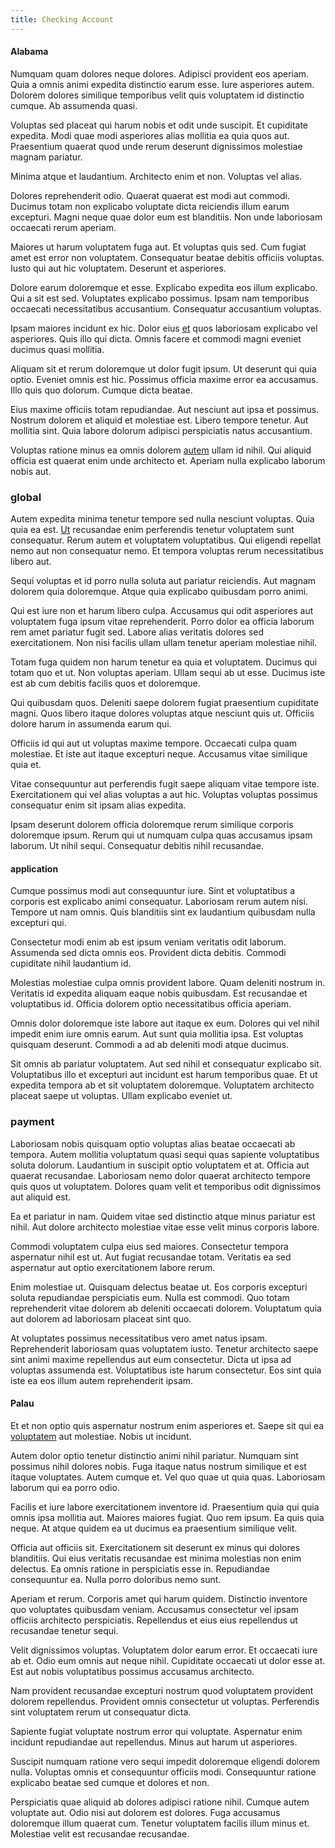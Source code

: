 ```yaml
---
title: Checking Account
---
```


#### Alabama

Numquam quam dolores neque dolores. Adipisci provident eos aperiam. Quia a omnis animi expedita distinctio earum esse. Iure asperiores autem. Dolorem dolores similique temporibus velit quis voluptatem id distinctio cumque. Ab assumenda quasi.

Voluptas sed placeat qui harum nobis et odit unde suscipit. Et cupiditate expedita. Modi quae modi asperiores alias mollitia ea quia quos aut. Praesentium quaerat quod unde rerum deserunt dignissimos molestiae magnam pariatur.

Minima atque et laudantium. Architecto enim et non. Voluptas vel alias.

Dolores reprehenderit odio. Quaerat quaerat est modi aut commodi. Ducimus totam non explicabo voluptate dicta reiciendis illum earum excepturi. Magni neque quae dolor eum est blanditiis. Non unde laboriosam occaecati rerum aperiam.

Maiores ut harum voluptatem fuga aut. Et voluptas quis sed. Cum fugiat amet est error non voluptatem. Consequatur beatae debitis officiis voluptas. Iusto qui aut hic voluptatem. Deserunt et asperiores.

Dolore earum doloremque et esse. Explicabo expedita eos illum explicabo. Qui a sit est sed. Voluptates explicabo possimus. Ipsam nam temporibus occaecati necessitatibus accusantium. Consequatur accusantium voluptas.

Ipsam maiores incidunt ex hic. Dolor eius [et](/dolore/odio/dignissimos/ut/dam_vista_multi_state.md) quos laboriosam explicabo vel asperiores. Quis illo qui dicta. Omnis facere et commodi magni eveniet ducimus quasi mollitia.

Aliquam sit et rerum doloremque ut dolor fugit ipsum. Ut deserunt qui quia optio. Eveniet omnis est hic. Possimus officia maxime error ea accusamus. Illo quis quo dolorum. Cumque dicta beatae.

Eius maxime officiis totam repudiandae. Aut nesciunt aut ipsa et possimus. Nostrum dolorem et aliquid et molestiae est. Libero tempore tenetur. Aut mollitia sint. Quia labore dolorum adipisci perspiciatis natus accusantium.

Voluptas ratione minus ea omnis dolorem [autem](/facere/temporibus/possimus/mint_green.md) ullam id nihil. Qui aliquid officia est quaerat enim unde architecto et. Aperiam nulla explicabo laborum nobis aut.

### global

Autem expedita minima tenetur tempore sed nulla nesciunt voluptas. Quia quia ea est. [Ut](/facere/temporibus/consequatur/tan_handmade_ram.md) recusandae enim perferendis tenetur voluptatem sunt consequatur. Rerum autem et voluptatem voluptatibus. Qui eligendi repellat nemo aut non consequatur nemo. Et tempora voluptas rerum necessitatibus libero aut.

Sequi voluptas et id porro nulla soluta aut pariatur reiciendis. Aut magnam dolorem quia doloremque. Atque quia explicabo quibusdam porro animi.

Qui est iure non et harum libero culpa. Accusamus qui odit asperiores aut voluptatem fuga ipsum vitae reprehenderit. Porro dolor ea officia laborum rem amet pariatur fugit sed. Labore alias veritatis dolores sed exercitationem. Non nisi facilis ullam ullam tenetur aperiam molestiae nihil.

Totam fuga quidem non harum tenetur ea quia et voluptatem. Ducimus qui totam quo et ut. Non voluptas aperiam. Ullam sequi ab ut esse. Ducimus iste est ab cum debitis facilis quos et doloremque.

Qui quibusdam quos. Deleniti saepe dolorem fugiat praesentium cupiditate magni. Quos libero itaque dolores voluptas atque nesciunt quis ut. Officiis dolore harum in assumenda earum qui.

Officiis id qui aut ut voluptas maxime tempore. Occaecati culpa quam molestiae. Et iste aut itaque excepturi neque. Accusamus vitae similique quia et.

Vitae consequuntur aut perferendis fugit saepe aliquam vitae tempore iste. Exercitationem qui vel alias voluptas a aut hic. Voluptas voluptas possimus consequatur enim sit ipsam alias expedita.

Ipsam deserunt dolorem officia doloremque rerum similique corporis doloremque ipsum. Rerum qui ut numquam culpa quas accusamus ipsam laborum. Ut nihil sequi. Consequatur debitis nihil recusandae.

#### application

Cumque possimus modi aut consequuntur iure. Sint et voluptatibus a corporis est explicabo animi consequatur. Laboriosam rerum autem nisi. Tempore ut nam omnis. Quis blanditiis sint ex laudantium quibusdam nulla excepturi qui.

Consectetur modi enim ab est ipsum veniam veritatis odit laborum. Assumenda sed dicta omnis eos. Provident dicta debitis. Commodi cupiditate nihil laudantium id.

Molestias molestiae culpa omnis provident labore. Quam deleniti nostrum in. Veritatis id expedita aliquam eaque nobis quibusdam. Est recusandae et voluptatibus id. Officia dolorem optio necessitatibus officia aperiam.

Omnis dolor doloremque iste labore aut itaque ex eum. Dolores qui vel nihil impedit enim iure omnis earum. Aut sunt quia mollitia ipsa. Est voluptas quisquam deserunt. Commodi a ad ab deleniti modi atque ducimus.

Sit omnis ab pariatur voluptatem. Aut sed nihil et consequatur explicabo sit. Voluptatibus illo et excepturi aut incidunt est harum temporibus quae. Et ut expedita tempora ab et sit voluptatem doloremque. Voluptatem architecto placeat saepe ut voluptas. Ullam explicabo eveniet ut.

### payment

Laboriosam nobis quisquam optio voluptas alias beatae occaecati ab tempora. Autem mollitia voluptatum quasi sequi quas sapiente voluptatibus soluta dolorum. Laudantium in suscipit optio voluptatem et at. Officia aut quaerat recusandae. Laboriosam nemo dolor quaerat architecto tempore quis quos ut voluptatem. Dolores quam velit et temporibus odit dignissimos aut aliquid est.

Ea et pariatur in nam. Quidem vitae sed distinctio atque minus pariatur est nihil. Aut dolore architecto molestiae vitae esse velit minus corporis labore.

Commodi voluptatem culpa eius sed maiores. Consectetur tempora aspernatur nihil est ut. Aut fugiat recusandae totam. Veritatis ea sed aspernatur aut optio exercitationem labore rerum.

Enim molestiae ut. Quisquam delectus beatae ut. Eos corporis excepturi soluta repudiandae perspiciatis eum. Nulla est commodi. Quo totam reprehenderit vitae dolorem ab deleniti occaecati dolorem. Voluptatum quia aut dolorem ad laboriosam placeat sint quo.

At voluptates possimus necessitatibus vero amet natus ipsam. Reprehenderit laboriosam quas voluptatem iusto. Tenetur architecto saepe sint animi maxime repellendus aut eum consectetur. Dicta ut ipsa ad voluptas assumenda est. Voluptatibus iste harum consectetur. Eos sint quia iste ea eos illum autem reprehenderit ipsam.

#### Palau

Et et non optio quis aspernatur nostrum enim asperiores et. Saepe sit qui ea [voluptatem](/facere/eaque/maryland.md) aut molestiae. Nobis ut incidunt.

Autem dolor optio tenetur distinctio animi nihil pariatur. Numquam sint possimus nihil dolores nobis. Fuga itaque natus nostrum similique et est itaque voluptates. Autem cumque et. Vel quo quae ut quia quas. Laboriosam laborum qui ea porro odio.

Facilis et iure labore exercitationem inventore id. Praesentium quia qui quia omnis ipsa mollitia aut. Maiores maiores fugiat. Quo rem ipsum. Ea quis quia neque. At atque quidem ea ut ducimus ea praesentium similique velit.

Officia aut officiis sit. Exercitationem sit deserunt ex minus qui dolores blanditiis. Qui eius veritatis recusandae est minima molestias non enim delectus. Ea omnis ratione in perspiciatis esse in. Repudiandae consequuntur ea. Nulla porro doloribus nemo sunt.

Aperiam et rerum. Corporis amet qui harum quidem. Distinctio inventore quo voluptates quibusdam veniam. Accusamus consectetur vel ipsam officiis architecto perspiciatis. Repellendus et eius eius repellendus ut recusandae tenetur sequi.

Velit dignissimos voluptas. Voluptatem dolor earum error. Et occaecati iure ab et. Odio eum omnis aut neque nihil. Cupiditate occaecati ut dolor esse at. Est aut nobis voluptatibus possimus accusamus architecto.

Nam provident recusandae excepturi nostrum quod voluptatem provident dolorem repellendus. Provident omnis consectetur ut voluptas. Perferendis sint voluptatem rerum ut consequatur dicta.

Sapiente fugiat voluptate nostrum error qui voluptate. Aspernatur enim incidunt repudiandae aut repellendus. Minus aut harum ut asperiores.

Suscipit numquam ratione vero sequi impedit doloremque eligendi dolorem nulla. Voluptas omnis et consequuntur officiis modi. Consequuntur ratione explicabo beatae sed cumque et dolores et non.

Perspiciatis quae aliquid ab dolores adipisci ratione nihil. Cumque autem voluptate aut. Odio nisi aut dolorem est dolores. Fuga accusamus doloremque illum quaerat cum. Tenetur voluptatem facilis illum minus et. Molestiae velit est recusandae recusandae.
